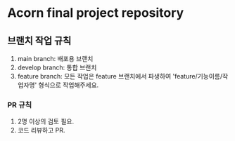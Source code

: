 # Acorn  final project repository

## 브랜치 작업 규칙
1. main branch: 배포용 브랜치
2. develop branch: 통합 브랜치
3. feature branch: 모든 작업은 feature 브랜치에서 파생하여 'feature/기능이름/작업자명' 형식으로 작업해주세요.

### PR 규칙
1. 2명 이상의 검토 필요.
2. 코드 리뷰하고 PR.
